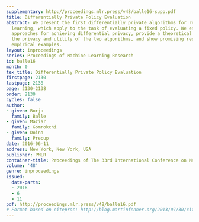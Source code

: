 ```yaml
---
supplementary: http://proceedings.mlr.press/v48/balle16-supp.pdf
title: Differentially Private Policy Evaluation
abstract: We present the first differentially private algorithms for reinforcement
  learning, which apply to the task of evaluating a fixed policy. We establish two
  approaches for achieving differential privacy, provide a theoretical analysis of
  the privacy and utility of the two algorithms, and show promising results on simple
  empirical examples.
layout: inproceedings
series: Proceedings of Machine Learning Research
id: balle16
month: 0
tex_title: Differentially Private Policy Evaluation
firstpage: 2130
lastpage: 2138
page: 2130-2138
order: 2130
cycles: false
author:
- given: Borja
  family: Balle
- given: Maziar
  family: Gomrokchi
- given: Doina
  family: Precup
date: 2016-06-11
address: New York, New York, USA
publisher: PMLR
container-title: Proceedings of The 33rd International Conference on Machine Learning
volume: '48'
genre: inproceedings
issued:
  date-parts:
  - 2016
  - 6
  - 11
pdf: http://proceedings.mlr.press/v48/balle16.pdf
# Format based on citeproc: http://blog.martinfenner.org/2013/07/30/citeproc-yaml-for-bibliographies/
---
```

